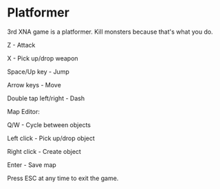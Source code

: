 # Platformer
3rd XNA game is a platformer. Kill monsters because that's what you do.

Z - Attack

X - Pick up/drop weapon

Space/Up key - Jump

Arrow keys - Move

Double tap left/right - Dash


Map Editor:

Q/W - Cycle between objects

Left click - Pick up/drop object

Right click - Create object

Enter - Save map


Press ESC at any time to exit the game.
